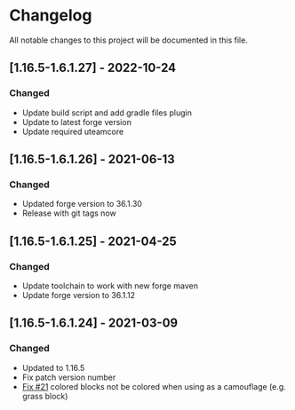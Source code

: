 # Changelog
All notable changes to this project will be documented in this file.

## [1.16.5-1.6.1.27] - 2022-10-24
### Changed
 - Update build script and add gradle files plugin
 - Update to latest forge version
 - Update required uteamcore

## [1.16.5-1.6.1.26] - 2021-06-13
### Changed
 - Updated forge version to 36.1.30
 - Release with git tags now

## [1.16.5-1.6.1.25] - 2021-04-25
### Changed
 - Update toolchain to work with new forge maven
 - Update forge version to 36.1.12

## [1.16.5-1.6.1.24] - 2021-03-09
### Changed
 - Updated to 1.16.5
 - Fix patch version number
 - [Fix #21](https://github.com/MC-U-Team/Draw-Bridge/issues/21) colored blocks not be colored when using as a camouflage (e.g. grass block)